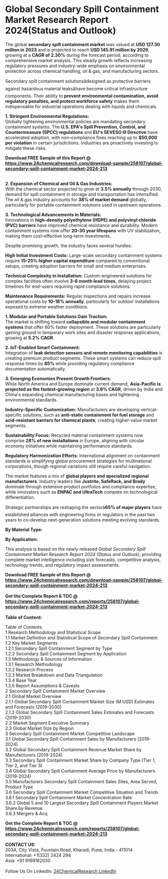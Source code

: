 <h1>Global Secondary Spill Containment Market Research Report 2024(Status and Outlook)</h1><p>The global <strong>secondary spill containment market</strong> was valued at <strong>USD 127.30 million in 2023</strong> and is projected to reach <strong>USD 145.91 million by 2029</strong>, growing at a <strong>CAGR of 2.30%</strong> during the forecast period, according to comprehensive market analysis. This steady growth reflects increasing regulatory pressures and industry-wide emphasis on environmental protection across chemical handling, oil &amp; gas, and manufacturing sectors.</p><p>Secondary spill containment solutionsâdesigned as protective barriers against hazardous material leaksâhave become critical infrastructure components. Their ability to <strong>prevent environmental contamination, avoid regulatory penalties, and protect workforce safety</strong> makes them indispensable for industrial operations dealing with liquids and chemicals.</p><p><strong>1. Stringent Environmental Regulations:</strong><br>
Globally tightening environmental policies are mandating secondary containment systems. The <strong>U.S. EPA's Spill Prevention, Control, and Countermeasure (SPCC) regulations</strong> and <strong>EU's SEVESO III Directive</strong> have accelerated adoption, with non-compliance fines reaching up to <strong>$50,000 per violation</strong> in certain jurisdictions. Industries are proactively investing to mitigate these risks.</p><div><b>Download FREE Sample of this Report @ 
            <a href="https://www.24chemicalresearch.com/download-sample/258107/global-secondary-spill-containment-market-2024-213">
            https://www.24chemicalresearch.com/download-sample/258107/global-secondary-spill-containment-market-2024-213</a></b></div><br><p><strong>2. Expansion of Chemical and Oil &amp; Gas Industries:</strong><br>
With the chemical sector projected to grow at <strong>3.5% annually</strong> through 2030, demand for spill containment in storage and transportation has intensified. The oil &amp; gas industry accounts for <strong>38% of market demand</strong> globally, particularly for portable containment solutions used in upstream operations.</p><p><strong>3. Technological Advancements in Materials:</strong><br>
Innovations in <strong>high-density polyethylene (HDPE) and polyvinyl chloride (PVC) barriers</strong> have improved chemical resistance and durability. Modern containment systems now offer <strong>20-30 year lifespans</strong> with UV stabilization, making them cost-effective long-term investments.</p><p>Despite promising growth, the industry faces several hurdles:</p><p><strong>High Initial Investment Costs:</strong> Large-scale secondary containment systems require <strong>15-25% higher capital expenditure</strong> compared to conventional setups, creating adoption barriers for small and medium enterprises.</p><p><strong>Technical Complexity in Installation:</strong> Custom-engineered solutions for complex facilities often involve <strong>3-6 month lead times</strong>, delaying project timelines for end-users requiring rapid compliance solutions.</p><p><strong>Maintenance Requirements:</strong> Regular inspections and repairs increase operational costs by <strong>10-18% annually</strong>, particularly for outdoor installations exposed to extreme weather conditions.</p><p><strong>1. Modular and Portable Solutions Gain Traction:</strong><br>
The market is shifting toward <strong>collapsible and modular containment systems</strong> that offer 60% faster deployment. These solutions are particularly gaining ground in temporary work sites and disaster response applications, growing at <strong>5.2% CAGR</strong>.</p><p><strong>2. IoT-Enabled Smart Containment:</strong><br>
Integration of <strong>leak detection sensors and remote monitoring capabilities</strong> is creating premium product segments. These smart systems can reduce spill response times by <strong>85%</strong> while providing regulatory compliance documentation automatically.</p><p><strong>3. Emerging Economies Present Growth Frontiers:</strong><br>
While North America and Europe dominate current demand, <strong>Asia-Pacific is projected as the fastest-growing region</strong> at <strong>3.8% CAGR</strong>, driven by India and China's expanding chemical manufacturing bases and tightening environmental standards.</p><p><strong>Industry-Specific Customization:</strong> Manufacturers are developing vertical-specific solutions, such as <strong>anti-static containment for fuel storage</strong> and <strong>acid-resistant barriers for chemical plants</strong>, creating higher-value market segments.</p><p><strong>Sustainability Focus:</strong> Recycled material containment systems now comprise <strong>28% of new installations</strong> in Europe, aligning with circular economy initiatives while maintaining performance standards.</p><p><strong>Regulatory Harmonization Efforts:</strong> International alignment on containment standards is simplifying global procurement strategies for multinational corporations, though regional variations still require careful navigation.</p><p>The market features a mix of <strong>global players and specialized regional manufacturers</strong>. Industry leaders like <strong>Justrite, SafeRack, and Brady</strong> dominate through extensive product portfolios and compliance expertise, while innovators such as <strong>ENPAC and UltraTech</strong> compete on technological differentiation.</p><p>Strategic partnerships are reshaping the sectorâ<strong>65% of major players</strong> have established alliances with engineering firms or regulators in the past two years to co-develop next-generation solutions meeting evolving standards.</p><p><strong>By Material Type:</strong></p><p><strong>By Application:</strong></p><p>This analysis is based on the newly released <em>Global Secondary Spill Containment Market Research Report 2024 (Status and Outlook)</em>, providing complete market intelligence including size forecasts, competitive analysis, technology trends, and regulatory impact assessments.</p><div><b>Download FREE Sample of this Report @ 
            <a href="https://www.24chemicalresearch.com/download-sample/258107/global-secondary-spill-containment-market-2024-213">
            https://www.24chemicalresearch.com/download-sample/258107/global-secondary-spill-containment-market-2024-213</a></b></div><br><div><b>Get the Complete Report & TOC @ 
            <a href="https://www.24chemicalresearch.com/reports/258107/global-secondary-spill-containment-market-2024-213">
            https://www.24chemicalresearch.com/reports/258107/global-secondary-spill-containment-market-2024-213</a></b></div><br>
            <b>Table of Content:</b><p>Table of Contents<br />
1 Research Methodology and Statistical Scope<br />
1.1 Market Definition and Statistical Scope of Secondary Spill Containment<br />
1.2 Key Market Segments<br />
1.2.1 Secondary Spill Containment Segment by Type<br />
1.2.2 Secondary Spill Containment Segment by Application<br />
1.3 Methodology & Sources of Information<br />
1.3.1 Research Methodology<br />
1.3.2 Research Process<br />
1.3.3 Market Breakdown and Data Triangulation<br />
1.3.4 Base Year<br />
1.3.5 Report Assumptions & Caveats<br />
2 Secondary Spill Containment Market Overview<br />
2.1 Global Market Overview<br />
2.1.1 Global Secondary Spill Containment Market Size (M USD) Estimates and Forecasts (2019-2030)<br />
2.1.2 Global Secondary Spill Containment Sales Estimates and Forecasts (2019-2030)<br />
2.2 Market Segment Executive Summary<br />
2.3 Global Market Size by Region<br />
3 Secondary Spill Containment Market Competitive Landscape<br />
3.1 Global Secondary Spill Containment Sales by Manufacturers (2019-2024)<br />
3.2 Global Secondary Spill Containment Revenue Market Share by Manufacturers (2019-2024)<br />
3.3 Secondary Spill Containment Market Share by Company Type (Tier 1, Tier 2, and Tier 3)<br />
3.4 Global Secondary Spill Containment Average Price by Manufacturers (2019-2024)<br />
3.5 Manufacturers Secondary Spill Containment Sales Sites, Area Served, Product Type<br />
3.6 Secondary Spill Containment Market Competitive Situation and Trends<br />
3.6.1 Secondary Spill Containment Market Concentration Rate<br />
3.6.2 Global 5 and 10 Largest Secondary Spill Containment Players Market Share by Revenue<br />
3.6.3 Mergers & Acq</p><div><b>Get the Complete Report & TOC @ 
            <a href="https://www.24chemicalresearch.com/reports/258107/global-secondary-spill-containment-market-2024-213">
            https://www.24chemicalresearch.com/reports/258107/global-secondary-spill-containment-market-2024-213</a></b></div><br><b>CONTACT US:</b><br>
            203A, City Vista, Fountain Road, Kharadi, Pune, India - 411014<br>
            International: +1(332) 2424 294<br>
            Asia: +91 9169162030 <br><br>
            Follow Us On LinkedIn: <a href="https://www.linkedin.com/company/24chemicalresearch/">24ChemicalResearch LinkedIn</a>